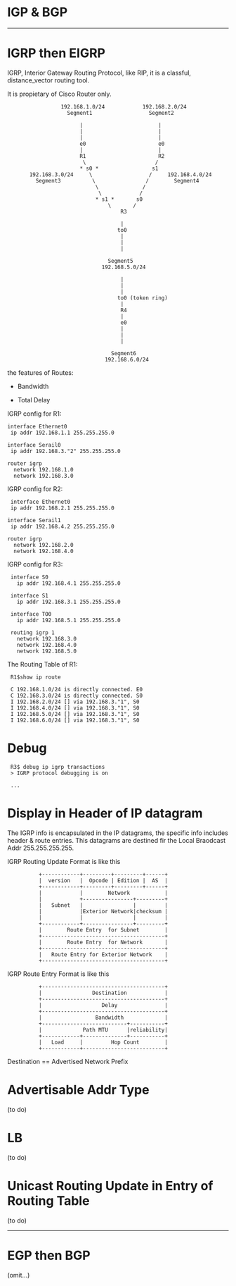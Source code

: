 # IGP & BGP

------------------
# IGRP then EIGRP

IGRP, Interior Gateway Routing Protocol, like RIP, it is a classful, distance_vector routing tool.

It is propietary of Cisco Router only.


                     192.168.1.0/24            192.168.2.0/24
                       Segment1                  Segment2

                           |                        |
                           |                        |
                           |                        |
                           e0                       e0
                           |                        |
                           R1                       R2
                            \                      /
                           * s0 *                 s1
           192.168.3.0/24     \                  /     192.168.4.0/24 
             Segment3          \                /        Segment4          
                                \              /
                                 \            /
                                * s1 *       s0
                                    \       /
                                        R3
                                       
                                        |
                                       to0
                                        |
                                        |
                                        |
                                                
                                    Segment5 
                                  192.168.5.0/24 
                                    
                                        |
                                        | 
                                        |  
                                       to0 (token ring)
                                        |
                                        R4
                                        |
                                        e0
                                        |
                                        |
                                        |
                                        
                                     Segment6
                                   192.168.6.0/24 





the features of Routes:

* Bandwidth

* Total Delay

IGRP config for R1:

    interface Ethernet0
     ip addr 192.168.1.1 255.255.255.0
     
    interface Serail0
     ip addr 192.168.3."2" 255.255.255.0
     
    router igrp
      network 192.168.1.0
      network 192.168.3.0
      
 IGRP config for R2:
 
     interface Ethernet0
     ip addr 192.168.2.1 255.255.255.0
     
    interface Serail1
     ip addr 192.168.4.2 255.255.255.0
     
    router igrp
      network 192.168.2.0
      network 192.168.4.0
      
 IGRP config for R3:
 
     interface S0
       ip addr 192.168.4.1 255.255.255.0
     
     interface S1
       ip addr 192.168.3.1 255.255.255.0
     
     interface TO0
       ip addr 192.168.5.1 255.255.255.0
     
     routing igrp 1
       network 192.168.3.0
       network 192.168.4.0
       network 192.168.5.0
       
The Routing Table of R1:

     R1$show ip route
     
     C 192.168.1.0/24 is directly connected. E0
     C 192.168.3.0/24 is directly connected. S0
     I 192.168.2.0/24 [] via 192.168.3."1", S0
     I 192.168.4.0/24 [] via 192.168.3."1", S0
     I 192.168.5.0/24 [] via 192.168.3."1", S0
     I 192.168.6.0/24 [] via 192.168.3."1", S0
     
# Debug

     R3$ debug ip igrp transactions
     > IGRP protocol debugging is on
     
     ...

# Display in Header of IP datagram

The IGRP info is encapsulated in the IP datagrams, the specific info includes header & route entries. This datagrams are destined fir the Local Braodcast Addr 255.255.255.255.

IGRP Routing Update Format is like this


              +------------+---------+---------+------+
              |  version   |  Opcode | Edition |  AS  |
              +------------+---------+---------+------+
              |            |        Network           |
              |            +----------------+---------+
              |   Subnet   |                |         |
              |            |Exterior Network|checksum |
              |            |                |         |
              +------------+----------------+---------+
              |        Route Entry  for Subnet        |
              +---------------------------------------+
              |        Route Entry  for Network       |
              +---------------------------------------+
              |   Route Entry for Exterior Network    |
              +---------------------------------------+
              
IGRP Route Entry Format is like this

            
              +---------------------------------------+
              |                Destination            |
              +---------------------------------------+
              |                   Delay               |
              +---------------------------------------+
              |                 Bandwidth             |
              +---------------------------+-----------+
              |             Path MTU      |reliability|
              +------------+--------------+-----------+
              |   Load     |         Hop Count        | 
              +------------+--------------------------+
 
 Destination == Advertised Network Prefix

# Advertisable Addr Type

(to do)

# LB

(to do)

# Unicast Routing Update in Entry of Routing Table

(to do)

------------------
# EGP then BGP

(omit...)

